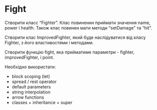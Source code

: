 # Fight
Створити класс “Fighter”. Клас повиненин приймати значення name, power і health. 
Також клас повинен мати методи “setDamage” та “hit”.

Створити клас ImprovedFighter, який буде наслідуватися від класу Fighter, з його властивостями і методами.

Створити функцію fight, яка прийматиме параметри - fighter, improvedFighter, і point.

Необхідно використати:
* block scoping (let) 
* spread / rest operator 
* default parameters
* string interpolation 
* arrow functions 
* classes + inheritance + super
